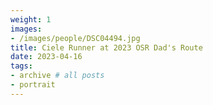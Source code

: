 ```yaml
---
weight: 1
images:
- /images/people/DSC04494.jpg
title: Ciele Runner at 2023 OSR Dad's Route
date: 2023-04-16
tags:
- archive # all posts
- portrait
---
```

